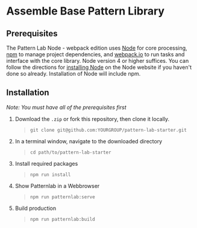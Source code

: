 # Assemble Base Pattern Library

## Prerequisites

The Pattern Lab Node - webpack edition uses [Node](https://nodejs.org/en/) for core processing, [npm](https://www.npmjs.com/) to manage project dependencies, and [webpack.io](https://webpack.github.io/) to run tasks and interface with the core library. Node version 4 or higher suffices. You can follow the directions for [installing Node](https://nodejs.org/en/download/) on the Node website if you haven't done so already. Installation of Node will include npm.

## Installation

_Note: You must have all of the prerequisites first_

1.  Download the `.zip` or fork this repository, then clone it locally.
    > `git clone git@github.com:YOURGROUP/pattern-lab-starter.git`
1.  In a terminal window, navigate to the downloaded directory
    > `cd path/to/pattern-lab-starter`
1.  Install required packages
    > `npm run install`
1.  Show Patternlab in a Webbrowser
    > `npm run patternlab:serve`
1.  Build production
    > `npm run patternlab:build`
